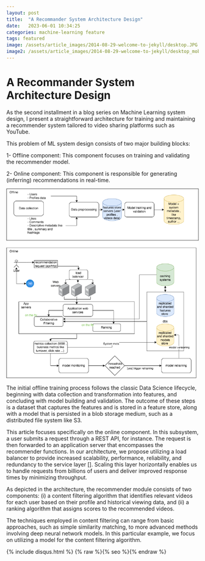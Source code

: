 ```yaml
---
layout: post
title:  "A Recommander System Architecture Design"
date:   2023-06-01 10:34:25
categories: machine-learning feature
tags: featured
image: /assets/article_images/2014-08-29-welcome-to-jekyll/desktop.JPG
image2: /assets/article_images/2014-08-29-welcome-to-jekyll/desktop_mobile.jpeg
---
```

# **A Recommander System Architecture Design**

As the second installment in a blog series on Machine Learning system design, I present a straightforward architecture for training and maintaining a recommender system tailored to video sharing platforms such as YouTube.

This problem of ML system design consists of two major building blocks:

1- Offline component: This component focuses on training and validating the recommender model.

2- Online component: This component is responsible for generating (inferring) recommendations in real-time.

![Figure 1- System architecture design](/assets/article_images/rec_sys_simple_design/sysdiag.png)

The initial offline training process follows the classic Data Science lifecycle, beginning with data collection and transformation into features, and concluding with model building and validation. The outcome of these steps is a dataset that captures the features and is stored in a feature store, along with a model that is persisted in a blob storage medium, such as a distributed file system like S3.

This article focuses specifically on the online component. In this subsystem, a user submits a request through a REST API, for instance. The request is then forwarded to an application server that encompasses the recommender functions. In our architecture, we propose utilizing a load balancer to provide increased scalability, performance, reliability, and redundancy to the service layer []. Scaling this layer horizontally enables us to handle requests from billions of users and deliver improved response times by minimizing throughput.

As depicted in the architecture, the recommender module consists of two components: (i) a content filtering algorithm that identifies relevant videos for each user based on their profile and historical viewing data, and (ii) a ranking algorithm that assigns scores to the recommended videos.

The techniques employed in content filtering can range from basic approaches, such as simple similarity matching, to more advanced methods involving deep neural network models. In this particular example, we focus on utilizing a model for the content filtering algorithm.

{% include disqus.html %}
{% raw %}{% seo %}{% endraw %}



